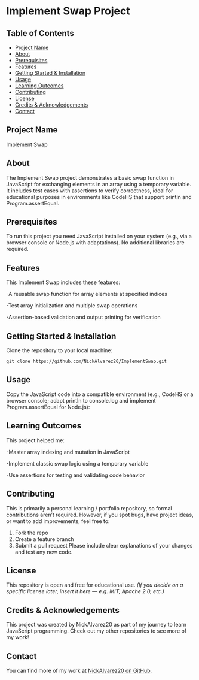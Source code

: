 # Implement Swap Project
## Table of Contents
- [Project Name](#project-name)
- [About](#about)
- [Prerequisites](#prerequisites)
- [Features](#features)
- [Getting Started & Installation](#getting-started--installation)
- [Usage](#usage)
- [Learning Outcomes](#learning-outcomes)
- [Contributing](#contributing)
- [License](#license)
- [Credits & Acknowledgements](#credits--acknowledgements)
- [Contact](#contact)
## Project Name
Implement Swap
## About
The Implement Swap project demonstrates a basic swap function in JavaScript for exchanging elements in an array using a temporary variable. It includes test cases with assertions to verify correctness, ideal for educational purposes in environments like CodeHS that support println and Program.assertEqual.
## Prerequisites
To run this project you need JavaScript installed on your system (e.g., via a browser console or Node.js with adaptations).
No additional libraries are required.
## Features
This Implement Swap includes these features:

-A reusable swap function for array elements at specified indices

-Test array initialization and multiple swap operations

-Assertion-based validation and output printing for verification

## Getting Started & Installation
Clone the repository to your local machine:

`git clone https://github.com/NickAlvarez20/ImplementSwap.git`
## Usage
Copy the JavaScript code into a compatible environment (e.g., CodeHS or a browser console; adapt println to console.log and implement Program.assertEqual for Node.js):
## Learning Outcomes
This project helped me:

-Master array indexing and mutation in JavaScript

-Implement classic swap logic using a temporary variable

-Use assertions for testing and validating code behavior

## Contributing
This is primarily a personal learning / portfolio repository, so formal contributions aren’t required. However, if you spot bugs, have project ideas, or want to add improvements, feel free to:
1. Fork the repo
2. Create a feature branch
3. Submit a pull request Please include clear explanations of your changes and test any new code.
## License
This repository is open and free for educational use.
*(If you decide on a specific license later, insert it here — e.g. MIT, Apache 2.0, etc.)*
## Credits & Acknowledgements
This project was created by NickAlvarez20 as part of my journey to learn JavaScript programming. Check out my other repositories to see more of my work!
## Contact
You can find more of my work at [NickAlvarez20 on GitHub](https://github.com/NickAlvarez20).
